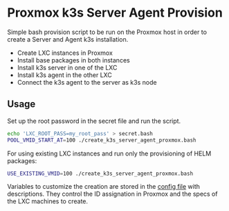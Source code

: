 # Proxmox k3s Server Agent Provision

Simple bash provision script to be run on the Proxmox
host in order to create a Server and Agent k3s installation.

 * Create LXC instances in Proxmox
 * Install base packages in both instances
 * Install k3s server in one of the LXC
 * Install k3s agent in the other LXC
 * Connect the k3s agent to the server as k3s node

## Usage

Set up the root password in the secret file and run the script.

```bash
echo 'LXC_ROOT_PASS=my_root_pass' > secret.bash
POOL_VMID_START_AT=100 ./create_k3s_server_agent_proxmox.bash
```

For using existing LXC instances and run only the provisioning
of HELM packages:

```bash
USE_EXISTING_VMID=100 ./create_k3s_server_agent_proxmox.bash
```

Variables to customize the creation are stored in the [config file](config.bash)
with descriptions. They control the ID assignation in Proxmox and the
specs of the LXC machines to create.
